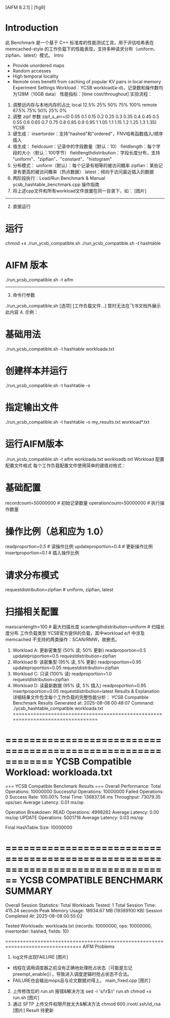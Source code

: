 [AIFM 8.2.1] | [fig9]
# Introduction
此 Benchmark 是一个基于 C++ 标准库的性能测试工具，用于评估哈希表在 memcached-style 的工作负载下的性能表现，支持多种请求分布（uniform、zipfian、latest）模式。
Intro
- Provide unordered maps
- Random accesses
- High temporal locality
- Remote ones benefit from caching of popular KV pairs in local memory
Experiment Settings
Workload：YCSB workload(a-d)，记录数和操作数均为128M（10GB data）
性能指标：[time cost/throughout]
实验流程：
1. 调整远内存与本地内存的占比
local
12.5%
25%
50%
75%
100%
remote
87.5%
75%
50%
25%
0%
2. 调整 zipf 参数
zipf_s_arr=(0 0.05 0.1 0.15 0.2 0.25 0.3 0.35 0.4 0.45 0.5 0.55 0.6 0.65 0.7 0.75 0.8 0.85 0.9 0.95 1 1.05 1.1 1.15 1.2 1.25 1.3 1.35)
YCSB
1. 键生成：
insertorder：支持"hashed"和"ordered"，FNV哈希函数插入/顺序插入
2. 值生成：
fieldcount：记录中的字段数量（默认：10）
fieldlength：每个字段的大小（默认：100字节）
fieldlengthdistribution：字段长度分布，支持 "uniform"、"zipfian"、"constant"、"histogram"
3. 分布模式：
uniform（默认）：每个记录有相等的被访问概率
zipfian：某些记录有更高的被访问概率（热点数据）
latest：倾向于访问最近插入的数据
4. 两阶段执行：Load/Run
Benchmark & Manual
ycsb_hashtable_benchmark.cpp
操作指南
1. 将上述cpp文件和所有workload文件放置在同一目录下，如：
[图片]

---
2. 直接运行
# 运行
chmod +x ./run_ycsb_compatible.sh
./run_ycsb_compatible.sh -t hashtable

# AIFM 版本
./run_ycsb_compatible.sh -t aifm

---
3. 命令行参数

./run_ycsb_compatible.sh [选项] [工作负载文件...]
暂时无法在飞书文档外展示此内容
4. 示例：
# 基础用法
./run_ycsb_compatible.sh -t hashtable workloada.txt

# 创建样本并运行
./run_ycsb_compatible.sh -t hashtable -s

# 指定输出文件
./run_ycsb_compatible.sh -t hashtable -o my_results.txt workload*.txt

# 运行AIFM版本
./run_ycsb_compatible.sh -t aifm workloada.txt workloadb.txt
Workload 配置
配置文件格式
每个工作负载配置文件使用简单的键值对格式：
# 基础配置
recordcount=50000000          # 初始记录数量
operationcount=50000000       # 执行操作数量

# 操作比例（总和应为 1.0）
readproportion=0.5         # 读操作比例
updateproportion=0.4       # 更新操作比例
insertproportion=0.1       # 插入操作比例

# 请求分布模式
requestdistribution=zipfian    # uniform, zipfian, latest

# 扫描相关配置
maxscanlength=100          # 最大扫描长度
scanlengthdistribution=uniform  # 扫描长度分布
工作负载类型
YCSB官方提供的负载，其中workload e/f 中涉及 memcached 不支持的两类操作：SCAN/RMW，故删去。
1. Workload A: 更新密集型 (50% 读, 50% 更新)
readproportion=0.5
updateproportion=0.5
requestdistribution=zipfian
2. Workload B: 读密集型 (95% 读, 5% 更新)
readproportion=0.95
updateproportion=0.05
requestdistribution=zipfian
3. Workload C: 只读 (100% 读)
readproportion=1.0
requestdistribution=zipfian
4. Workload D: 读最新数据 (95% 读, 5% 插入)
readproportion=0.95
insertproportion=0.05
requestdistribution=latest
Results & Explanation
详细结果文件包含每个工作负载的完整性能分析：
YCSB Compatible Benchmark Results
Generated at: 2025-08-08 00:48:07
Command: ./ycsb_hashtable_compatible workloada.txt 
================================================================================

============================================================
YCSB Compatible Workload: workloada.txt
============================================================

=== YCSB Compatible Benchmark Results ===
Overall Performance:
  Total Operations: 10000000
  Successful Operations: 10000000
  Failed Operations: 0
  Success Rate: 100.00%
  Total Time: 136837.56 ms
  Throughput: 73079.35 ops/sec
  Average Latency: 0.01 ms/op

Operation Breakdown:
  READ Operations: 4998282
    Average Latency: 0.00 ms/op
  UPDATE Operations: 5001718
    Average Latency: 0.03 ms/op

Final HashTable Size: 10000000

================================================================================
YCSB COMPATIBLE BENCHMARK SUMMARY
================================================================================
Overall Session Statistics:
  Total Workloads Tested: 1
  Total Session Time: 415.24 seconds
  Peak Memory Usage: 18934.67 MB (19389100 KB)
  Session Completed At: 2025-08-08 00:55:02

Tested Workloads:
  workloada.txt (records: 10000000, ops: 10000000, insertorder: hashed, fields: 10)

================================================================================
AIFM
Problems
1. log文件出现FAILURE
[图片]
- 线程在调用调度器之前没有正确地处理抢占状态（可能是忘记 preempt_enable()），导致进入调度逻辑时抢占状态不合法。
- FAILURE也会输出mops且与论文数据对得上。
main_fixed.cpp
[图片]
2. 上传修改后的 run.sh 报错&解决方法
sed -i 's/\r$//' run.sh
chmod +x run.sh
[图片]
3. 通过 SFTP 上传文件权限开放太大&解决方法
chmod 600 /root/.ssh/id_rsa
[图片]
Result
待更新
